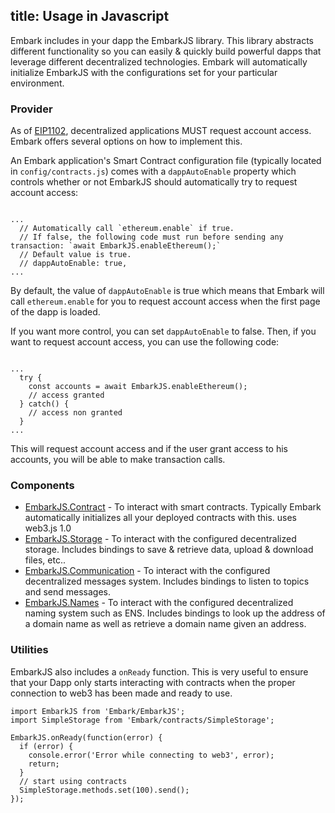 title: Usage in Javascript
---

Embark includes in your dapp the EmbarkJS library. This library abstracts different functionality so you can easily & quickly build powerful dapps that leverage different decentralized technologies.
Embark will automatically initialize EmbarkJS with the configurations set for your particular environment.

### Provider

As of [EIP1102](https://github.com/ethereum/EIPs/blob/master/EIPS/eip-1102.md), decentralized applications MUST request account access. Embark offers several options on how to implement this.

An Embark application's Smart Contract configuration file (typically located in `config/contracts.js`) comes with a `dappAutoEnable` property which controls whether or not EmbarkJS should automatically try to request account access:
<pre><code class="javascript">
...
  // Automatically call `ethereum.enable` if true.
  // If false, the following code must run before sending any transaction: `await EmbarkJS.enableEthereum();`
  // Default value is true.
  // dappAutoEnable: true,
...
</code></pre>

By default, the value of `dappAutoEnable` is true which means that Embark will call `ethereum.enable` for you to request account access when the first page of the dapp is loaded.

If you want more control, you can set `dappAutoEnable` to false.
Then, if you want to request account access, you can use the following code: 

<pre><code class="javascript">
...
  try {
    const accounts = await EmbarkJS.enableEthereum();
    // access granted
  } catch() {
    // access non granted
  }
...
</code></pre>

This will request account access and if the user grant access to his accounts, you will be able to make transaction calls.


### Components

* [EmbarkJS.Contract](contracts_javascript.html) - To interact with smart contracts. Typically Embark automatically initializes all your deployed contracts with this. uses web3.js 1.0
* [EmbarkJS.Storage](storage_javascript.html) - To interact with the configured decentralized storage. Includes bindings to save & retrieve data, upload & download files, etc..
* [EmbarkJS.Communication](messages_javascript.html) - To interact with the configured decentralized messages system. Includes bindings to listen to topics and send messages.
* [EmbarkJS.Names](naming_javascript.html) - To interact with the configured decentralized naming system such as ENS. Includes bindings to look up the address of a domain name as well as retrieve a domain name given an address.

### Utilities

EmbarkJS also includes a `onReady` function. This is very useful to ensure that your Dapp only starts interacting with contracts when the proper connection to web3 has been made and ready to use.

<pre><code class="javascript">import EmbarkJS from 'Embark/EmbarkJS';
import SimpleStorage from 'Embark/contracts/SimpleStorage';

EmbarkJS.onReady(function(error) {
  if (error) {
    console.error('Error while connecting to web3', error);
    return;
  }
  // start using contracts
  SimpleStorage.methods.set(100).send();
});
</code></pre>
